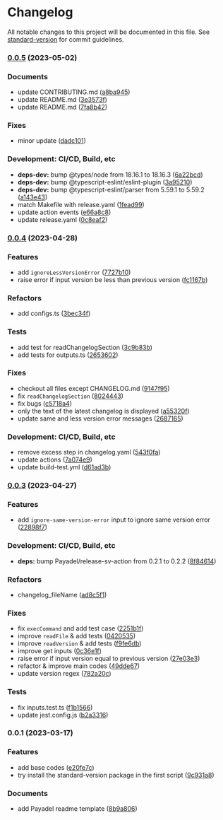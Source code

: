 # Changelog

All notable changes to this project will be documented in this file. See [standard-version](https://github.com/conventional-changelog/standard-version) for commit guidelines.

### [0.0.5](https://github.com/Payadel/changelog-sv-action/compare/v0.0.4...v0.0.5) (2023-05-02)


### Documents

* update CONTRIBUTING.md ([a8ba945](https://github.com/Payadel/changelog-sv-action/commit/a8ba94540eb87fcdca93f72d29200e6f7ab72c54))
* update README.md ([3e3573f](https://github.com/Payadel/changelog-sv-action/commit/3e3573f880cca1c0a49af4870aca7b9fe16204a1))
* update README.md ([7fa8b42](https://github.com/Payadel/changelog-sv-action/commit/7fa8b4258a76ca3adf2ebec2e2a1e10616908170))


### Fixes

* minor update ([dadc101](https://github.com/Payadel/changelog-sv-action/commit/dadc101e0079b2dcb66d75aff2f707907a693a04))


### Development: CI/CD, Build, etc

* **deps-dev:** bump @types/node from 18.16.1 to 18.16.3 ([6a22bcd](https://github.com/Payadel/changelog-sv-action/commit/6a22bcd4e831df170f4de19937f1fd240b3a63de))
* **deps-dev:** bump @typescript-eslint/eslint-plugin ([3a95210](https://github.com/Payadel/changelog-sv-action/commit/3a952102b7aa0e6f556a581d26e06c56befb78a6))
* **deps-dev:** bump @typescript-eslint/parser from 5.59.1 to 5.59.2 ([a143e43](https://github.com/Payadel/changelog-sv-action/commit/a143e43ab03b26c43da4fddd91b970c1fdae3dce))
* match Makefile with release.yaml ([1fead99](https://github.com/Payadel/changelog-sv-action/commit/1fead9944cba7417b7bf8e6d639c03878da4dd5b))
* update action events ([e66a8c8](https://github.com/Payadel/changelog-sv-action/commit/e66a8c89d12159e09b2fe42e7257d613bd69e7aa))
* update release.yaml ([0c8eaf2](https://github.com/Payadel/changelog-sv-action/commit/0c8eaf2fd28749e3fdc4bdef1ac33c4aca37dbdb))

### [0.0.4](https://github.com/Payadel/changelog-sv-action/compare/v0.0.3...v0.0.4) (2023-04-28)


### Features

* add `ignoreLessVersionError` ([7727b10](https://github.com/Payadel/changelog-sv-action/commit/7727b10d0bfadd8f9649563f8bc2d3685934d822))
* raise error if input version be less than previous version ([fc1167b](https://github.com/Payadel/changelog-sv-action/commit/fc1167b8baf6e06db9a6528c23bdfd62cdca5d12))


### Refactors

* add configs.ts ([3bec34f](https://github.com/Payadel/changelog-sv-action/commit/3bec34f86e14f5344fb494f47675b872bcfaad8f))


### Tests

* add test for readChangelogSection ([3c9b83b](https://github.com/Payadel/changelog-sv-action/commit/3c9b83b5c859ccc2c3061f2663ae9b559dcd0f1a))
* add tests for outputs.ts ([2653602](https://github.com/Payadel/changelog-sv-action/commit/265360253086714fff74a74b7a79175f984ac5a9))


### Fixes

* checkout all files except CHANGELOG.md ([9147f95](https://github.com/Payadel/changelog-sv-action/commit/9147f951029a200ee6e31624e54b7c44ee65950c))
* fix `readChangelogSection` ([8024443](https://github.com/Payadel/changelog-sv-action/commit/80244436f943a38427ee749ec6f22b7a060446e1))
* fix bugs ([c5718a4](https://github.com/Payadel/changelog-sv-action/commit/c5718a4c86852195116e42bdf6df4a17e0ba06a5))
* only the text of the latest changelog is displayed ([a55320f](https://github.com/Payadel/changelog-sv-action/commit/a55320fbd1a191f2c38a8b0c276933b4d450eb11))
* update same and less version error messages ([2687165](https://github.com/Payadel/changelog-sv-action/commit/26871650012378b3620da96aa46feffd58c7c9bb))


### Development: CI/CD, Build, etc

* remove excess step in changelog.yaml ([543f0fa](https://github.com/Payadel/changelog-sv-action/commit/543f0faa6d3a8d20da64a1652396f005d144a4fe))
* update actions ([7a074e9](https://github.com/Payadel/changelog-sv-action/commit/7a074e91b4b500233f9e9e7c68e29c8295769600))
* update build-test.yml ([d61ad3b](https://github.com/Payadel/changelog-sv-action/commit/d61ad3bc0475c1ff253819f3465094cf1256e530))

### [0.0.3](https://github.com/Payadel/changelog-sv-action/compare/v0.0.2...v0.0.3) (2023-04-27)


### Features

* add `ignore-same-version-error` input to ignore same version error ([22898f7](https://github.com/Payadel/changelog-sv-action/commit/22898f7a4466db581497f8d832ebcbae47a53b6c))


### Development: CI/CD, Build, etc

* **deps:** bump Payadel/release-sv-action from 0.2.1 to 0.2.2 ([8f84614](https://github.com/Payadel/changelog-sv-action/commit/8f846147fab9213cff470114c234ce814206c204))


### Refactors

* changelog_fileName ([ad8c5f1](https://github.com/Payadel/changelog-sv-action/commit/ad8c5f1b6afb44354e5b2dc7880fb4283dd2556b))


### Fixes

* fix `execCommand` and add test case ([2251b1f](https://github.com/Payadel/changelog-sv-action/commit/2251b1f5b0fea160f13ee11bc76a1012ac116b2d))
* improve `readFile` & add tests ([0420535](https://github.com/Payadel/changelog-sv-action/commit/04205359d830340b2a168318bb2b0217239ed628))
* improve `readVersion` & add tests ([f9fe6db](https://github.com/Payadel/changelog-sv-action/commit/f9fe6dbf182713a4e3bc9d56e42f28b453befa13))
* improve get inputs ([0c36e1f](https://github.com/Payadel/changelog-sv-action/commit/0c36e1f9b3963a614fb01fa8cea151e76919bf05))
* raise error if input version equal to previous version ([27e03e3](https://github.com/Payadel/changelog-sv-action/commit/27e03e39e218cc408d8fc7d73a992ebfe0a2f8b5))
* refactor & improve main codes ([49dde67](https://github.com/Payadel/changelog-sv-action/commit/49dde67110ec7e23cd183e9f116ae8241718e440))
* update version regex ([782a20c](https://github.com/Payadel/changelog-sv-action/commit/782a20ca3f3f16c5ff4d11231d0dbf2d629ff323))


### Tests

* fix inputs.test.ts ([f1b1566](https://github.com/Payadel/changelog-sv-action/commit/f1b15663a7469162e79745b4e03a1acb15b1f150))
* update jest.config.js ([b2a3316](https://github.com/Payadel/changelog-sv-action/commit/b2a33165f09ed166a51cbdff138950fe58b78c07))

### 0.0.1 (2023-03-17)

### Features

* add base
  codes ([e20fe7c](https://github.com/Payadel/changelog-sv-action/commit/e20fe7c4a10eb59f821a4b83155b8702970fe871))
* try install the standard-version package in the first
  script ([9c931a8](https://github.com/Payadel/changelog-sv-action/commit/9c931a8a98ddc9d8e9653426074347f06ad7624c))

### Documents

* add Payadel readme
  template ([8b9a806](https://github.com/Payadel/changelog-sv-action/commit/8b9a806273d73b3aa90859cd42f7029d174a1474))
